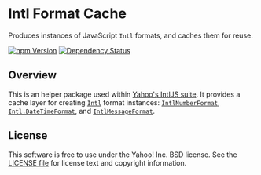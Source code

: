 Intl Format Cache
=================

Produces instances of JavaScript `Intl` formats, and caches them for reuse.

[![npm Version][npm-badge]][npm]
[![Dependency Status][david-badge]][david]

Overview
--------

This is an helper package used within [Yahoo's IntlJS suite][IntlJS]. It provides a cache layer for creating [`Intl`][Intl] format instances: [`IntlNumberFormat`][Intl-NF], [`Intl.DateTimeFormat`][Intl-DTF], and [`IntlMessageFormat`][Intl-MF].


License
-------

This software is free to use under the Yahoo! Inc. BSD license.
See the [LICENSE file][LICENSE] for license text and copyright information.


[npm]: https://www.npmjs.org/package/intl-format-cache
[npm-badge]: https://img.shields.io/npm/v/intl-format-cache.svg?style=flat
[david]: https://david-dm.org/yahoo/intl-format-cache
[david-badge]: https://img.shields.io/david/yahoo/intl-format-cache.svg?style=flat
[Intl]: https://developer.mozilla.org/en-US/docs/Web/JavaScript/Reference/Global_Objects/Intl
[Intl-NF]: https://developer.mozilla.org/en-US/docs/Web/JavaScript/Reference/Global_Objects/NumberFormat
[Intl-DTF]: https://developer.mozilla.org/en-US/docs/Web/JavaScript/Reference/Global_Objects/DateTimeFormat
[Intl-MF]: https://github.com/yahoo/intl-messageformat
[IntlJS]: http://intljs.io/
[LICENSE]: https://github.com/yahoo/intl-format-cache/blob/master/LICENSE
